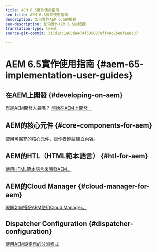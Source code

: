 ```yaml
---
title: AEM 6.5實作使用指南
seo-title: AEM 6.5實作使用指南
description: 如何實作AEM 6.5的概觀
seo-description: 如何實作AEM 6.5的概觀
translation-type: tm+mt
source-git-commit: 315d1ac1a00da474f535087eff49c2be8fee8c37

---
```



# AEM 6.5實作使用指南 {#aem-65-implementation-user-guides}

## 在AEM上開發 {#developing-on-aem}

您是AEM開發人員嗎？ [開始在AEM上開發。](/help/sites-developing/home.md)

## AEM的核心元件 {#core-components-for-aem}

[使用可擴充的核心元件，讓作者輕鬆建立內容。](https://docs.adobe.com/content/help/en/experience-manager-core-components/using/introduction.html)

## AEM的HTL（HTML範本語言） {#htl-for-aem}

[使用HTML範本語言來開發AEM。](https://docs.adobe.com/content/help/en/experience-manager-htl/using/overview.html)

## AEM的Cloud Manager {#cloud-manager-for-aem}

[瞭解如何搭配AEM使用Cloud Manager。](https://docs.adobe.com/content/help/en/experience-manager-cloud-manager/using/introduction-to-cloud-manager.html)

## Dispatcher Configuration {#dispatcher-configuration}

[使用AEM設定您的分派程式](https://docs.adobe.com/content/help/en/experience-manager-dispatcher/using/dispatcher.html)
